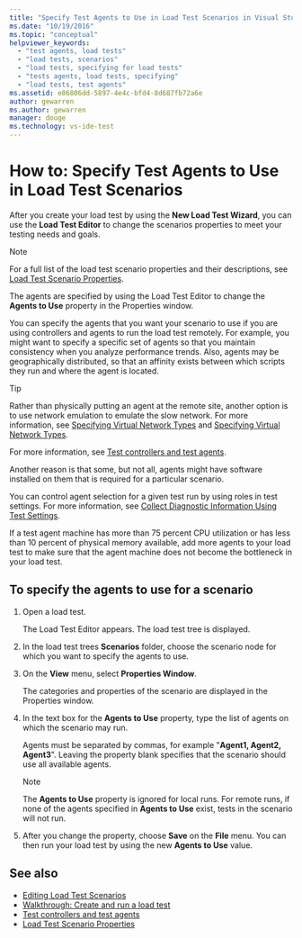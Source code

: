 ```yaml
---
title: "Specify Test Agents to Use in Load Test Scenarios in Visual Studio | Microsoft Docs"
ms.date: "10/19/2016"
ms.topic: "conceptual"
helpviewer_keywords:
  - "test agents, load tests"
  - "load tests, scenarios"
  - "load tests, specifying for load tests"
  - "tests agents, load tests, specifying"
  - "load tests, test agents"
ms.assetid: e86806dd-5897-4e4c-bfd4-8d687fb72a6e
author: gewarren
ms.author: gewarren
manager: douge
ms.technology: vs-ide-test
---
```

# How to: Specify Test Agents to Use in Load Test Scenarios

After you create your load test by using the **New Load Test Wizard**, you can use the **Load Test Editor** to change the scenarios properties to meet your testing needs and goals.

> [!NOTE]
> For a full list of the load test scenario properties and their descriptions, see [Load Test Scenario Properties](../test/load-test-scenario-properties.md).

The agents are specified by using the Load Test Editor to change the **Agents to Use** property in the Properties window.

You can specify the agents that you want your scenario to use if you are using controllers and agents to run the load test remotely. For example, you might want to specify a specific set of agents so that you maintain consistency when you analyze performance trends. Also, agents may be geographically distributed, so that an affinity exists between which scripts they run and where the agent is located.

> [!TIP]
> Rather than physically putting an agent at the remote site, another option is to use network emulation to emulate the slow network. For more information, see [Specifying Virtual Network Types](../test/specify-virtual-network-types-in-a-load-test-scenario.md) and [Specifying Virtual Network Types](../test/specify-virtual-network-types-in-a-load-test-scenario.md).

For more information, see  [Test controllers and test agents](configure-test-agents-and-controllers-for-load-tests.md).

Another reason is that some, but not all, agents might have software installed on them that is required for a particular scenario.

You can control agent selection for a given test run by using roles in test settings. For more information, see  [Collect Diagnostic Information Using Test Settings](../test/collect-diagnostic-information-using-test-settings.md).

If a test agent machine has more than 75 percent CPU utilization or has less than 10 percent of physical memory available, add more agents to your load test to make sure that the agent machine does not become the bottleneck in your load test.

## To specify the agents to use for a scenario

1.  Open a load test.

     The Load Test Editor appears. The load test tree is displayed.

2.  In the load test trees **Scenarios** folder, choose the scenario node for which you want to specify the agents to use.

3.  On the **View** menu, select **Properties Window**.

     The categories and properties of the scenario are displayed in the Properties window.

4.  In the text box for the **Agents to Use** property, type the list of agents on which the scenario may run.

     Agents must be separated by commas, for example "**Agent1, Agent2, Agent3**". Leaving the property blank specifies that the scenario should use all available agents.

    > [!NOTE]
    > The **Agents to Use** property is ignored for local runs. For remote runs, if none of the agents specified in **Agents to Use** exist, tests in the scenario will not run.

5.  After you change the property, choose **Save** on the **File** menu. You can then run your load test by using the new **Agents to Use** value.

## See also

- [Editing Load Test Scenarios](../test/edit-load-test-scenarios.md)
- [Walkthrough: Create and run a load test](../test/walkthrough-create-and-run-a-load-test.md)
- [Test controllers and test agents](configure-test-agents-and-controllers-for-load-tests.md)
- [Load Test Scenario Properties](../test/load-test-scenario-properties.md)